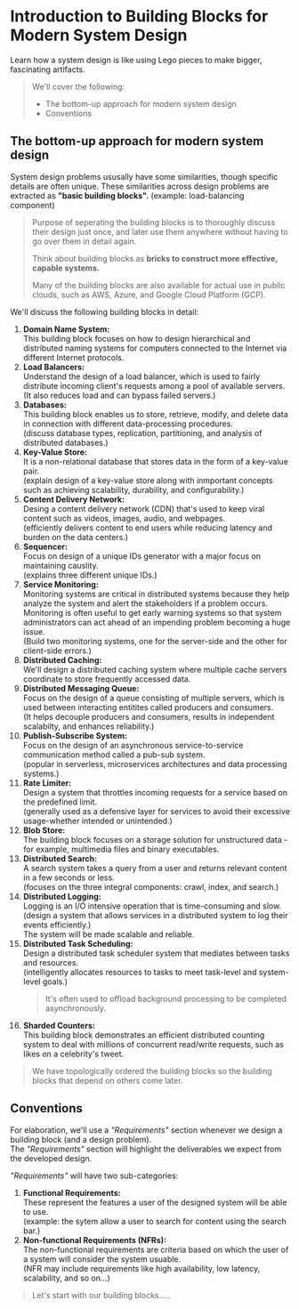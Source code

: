 # Introduction to Building Blocks for Modern System Design

Learn how a system design is like using Lego pieces to make bigger, fascinating artifacts.

> We'll cover the following:
>
> - The bottom-up approach for modern system design
> - Conventions

## The bottom-up approach for modern system design

System design problems ususally have some similarities, though specific details are often unique. These similarities across design problems are extracted as **"basic building blocks".** (example: load-balancing component)

> Purpose of seperating the building blocks is to thoroughly discuss their design just once, and later use them anywhere without having to go over them in detail again.
>
> Think about building blocks as **bricks to construct more effective, capable systems.**
>
> Many of the building blocks are also available for actual use in public clouds, such as AWS, Azure, and Google Cloud Platform (GCP).

We'll discuss the following building blocks in detail:

1. **Domain Name System:**  
   This building block focuses on how to design hierarchical and distributed naming systems for computers connected to the Internet via different Internet protocols.
2. **Load Balancers:**  
   Understand the design of a load balancer, which is used to fairly distribute incoming client's requests among a pool of available servers.  
   (It also reduces load and can bypass failed servers.)
3. **Databases:**  
   This building block enables us to store, retrieve, modify, and delete data in connection with different data-processing procedures.  
   (discuss database types, replication, partitioning, and analysis of distributed databases.)
4. **Key-Value Store:**  
   It is a non-relational database that stores data in the form of a key-value pair.  
   (explain design of a key-value store along with inmportant concepts such as achieving scalability, durability, and configurability.)
5. **Content Delivery Network:**  
   Desing a content delivery network (CDN) that's used to keep viral content such as videos, images, audio, and webpages.  
   (efficiently delivers content to end users while reducing latency and burden on the data centers.)
6. **Sequencer:**  
   Focus on design of a unique IDs generator with a major focus on maintaining causlity.  
   (explains three different unique IDs.)
7. **Service Monitoring:**  
   Monitoring systems are critical in distributed systems because they help analyze the system and alert the stakeholders if a problem occurs.  
   Monitoring is often useful to get early warning systems so that system administrators can act ahead of an impending problem becoming a huge issue.  
   (Build two monitoring systems, one for the server-side and the other for client-side errors.)
8. **Distributed Caching:**  
   We'll design a distributed caching system where multiple cache servers coordinate to store frequently accessed data.
9. **Distributed Messaging Queue:**  
   Focus on the design of a queue consisting of multiple servers, which is used between interacting entitites called producers and consumers.  
   (It helps decouple producers and consumers, results in independent scalabilty, and enhances reliability.)
10. **Publish-Subscribe System:**  
    Focus on the design of an asynchronous service-to-service communication method called a pub-sub system.  
    (popular in serverless, microservices architectures and data processing systems.)
11. **Rate Limiter:**  
    Design a system that throttles incoming requests for a service based on the predefined limit.  
    (generally used as a defensive layer for services to avoid their excessive usage-whether intended or unintended.)
12. **Blob Store:**  
    The building block focuses on a storage solution for unstructured data - for example, multimedia files and binary executables.
13. **Distributed Search:**  
    A search system takes a query from a user and returns relevant content in a few seconds or less.  
    (focuses on the three integral components: crawl, index, and search.)
14. **Distributed Logging:**  
    Logging is an I/O intensive operation that is time-consuming and slow.  
    (design a system that allows services in a distributed system to log their events efficiently.)  
    The system will be made scalable and reliable.
15. **Distributed Task Scheduling:**  
    Design a distributed task scheduler system that mediates between tasks and resources.  
    (intelligently allocates resources to tasks to meet task-level and system-level goals.)
    > It's often used to offload background processing to be completed asynchronously.
16. **Sharded Counters:**  
    This building block demonstrates an efficient distributed counting system to deal with millions of concurrent read/write requests, such as likes on a celebrity's tweet.

> We have topologically ordered the building blocks so the building blocks that depend on others come later.

## Conventions

For elaboration, we'll use a _"Requirements"_ section whenever we design a building block (and a design problem).  
The _"Requirements"_ section will highlight the deliverables we expect from the developed design.

_"Requirements"_ will have two sub-categories:

1. **Functional Requirements:**  
   These represent the features a user of the designed system will be able to use.  
   (example: the sytem allow a user to search for content using the search bar.)
2. **Non-functional Requirements (NFRs):**  
   The non-functional requirements are criteria based on which the user of a system will consider the system usuable.  
   (NFR may include requirements like high availability, low latency, scalability, and so on...)

> Let's start with our building blocks.....
